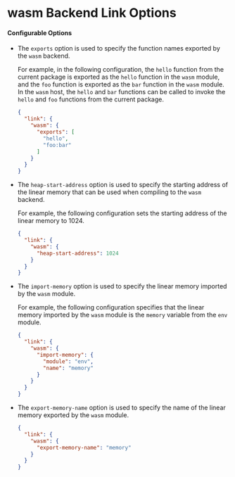 # wasm Backend Link Options

#### Configurable Options

- The `exports` option is used to specify the function names exported by the `wasm` backend.

  For example, in the following configuration, the `hello` function from the current package is exported as the `hello` function in the `wasm` module, and the `foo` function is exported as the `bar` function in the `wasm` module. In the `wasm` host, the `hello` and `bar` functions can be called to invoke the `hello` and `foo` functions from the current package.

  ```json
  {
    "link": {
      "wasm": {
        "exports": [
          "hello",
          "foo:bar"
        ]
      }
    }
  }
  ```

- The `heap-start-address` option is used to specify the starting address of the linear memory that can be used when compiling to the `wasm` backend.

  For example, the following configuration sets the starting address of the linear memory to 1024.

  ```json
  {
    "link": {
      "wasm": {
        "heap-start-address": 1024
      }
    }
  }
  ```

- The `import-memory` option is used to specify the linear memory imported by the `wasm` module.

  For example, the following configuration specifies that the linear memory imported by the `wasm` module is the `memory` variable from the `env` module.

  ```json
  {
    "link": {
      "wasm": {
        "import-memory": {
          "module": "env",
          "name": "memory"
        }
      }
    }
  }
  ```

- The `export-memory-name` option is used to specify the name of the linear memory exported by the `wasm` module.

  ```json
  {
    "link": {
      "wasm": {
        "export-memory-name": "memory"
      }
    }
  }
  ```